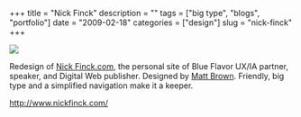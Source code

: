 +++
title = "Nick Finck"
description = ""
tags = ["big type", "blogs", "portfolio"]
date = "2009-02-18"
categories = ["design"]
slug = "nick-finck"
+++


 

  <div id="screens-thumbs" class="clearfix">
    <div class="txt-center" id="design-submission"><a href="http://www.nickfinck.com/"><img id='bluga-thumbnail-1504' class='bluga-thumbnail large' src='//media.konigi.com/bluga/
wt499c55378e8c1.jpg'/></a></div>  
  </div>   
<p>Redesign of <a href="http://www.nickfinck.com/">Nick Finck.com</a>, the personal site of Blue Flavor UX/IA partner, speaker, and Digital Web publisher. Designed by <a href="#">Matt Brown</a>. Friendly, big type and a simplified navigation make it a keeper.</p>
<p><a href="http://www.nickfinck.com/">http://www.nickfinck.com/</a></p>




